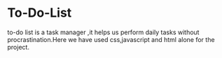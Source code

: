 # To-Do-List
to-do list is a task manager ,it helps us perform daily tasks without procrastination.Here  we have used css,javascript and html alone for the project.
